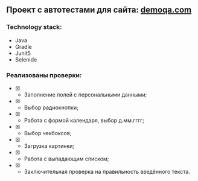 ## Проект с автотестами для сайта: [demoqa.com](https://demoqa.com/automation-practice-form/)
### Technology stack:
- Java
- Gradle
- Junit5
- Selenide

### Реализованы проверки:

- [X] - Заполнение полей с персональными данными;
- [X] - Выбор радиокнопки;
- [X] - Работа с формой календаря, выбор д.мм.гггг;
- [X] - Выбор чекбоксов;
- [X] - Загрузка картинки;
- [X] - Работа с выпадающим списком;
- [X] - Заключительная проверка на правильность введённого текста.